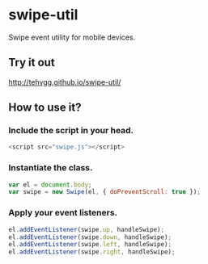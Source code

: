 # swipe-util
Swipe event utility for mobile devices.

## Try it out
http://tehvgg.github.io/swipe-util/

## How to use it?
### Include the script in your head.
```javascript
<script src="swipe.js"></script>
```
### Instantiate the class.
```javascript
var el = document.body;
var swipe = new Swipe(el, { doPreventScroll: true });
```
### Apply your event listeners.
```javascript
el.addEventListener(swipe.up, handleSwipe);
el.addEventListener(swipe.down, handleSwipe);
el.addEventListener(swipe.left, handleSwipe);
el.addEventListener(swipe.right, handleSwipe);
```
